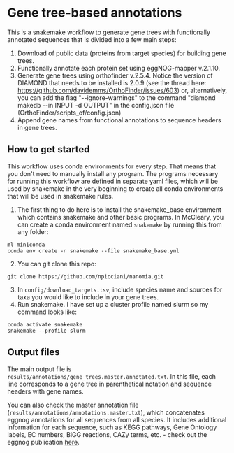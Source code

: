 # Gene tree-based annotations

This is a snakemake workflow to generate gene trees with functionally annotated sequences that is divided into a few main steps:

1. Download of public data (proteins from target species) for building gene trees.
2. Functionally annotate each protein set using eggNOG-mapper v.2.1.10.
3. Generate gene trees using orthofinder v.2.5.4. Notice the version of DIAMOND that needs to be installed is 2.0.9 (see the thread here: https://github.com/davidemms/OrthoFinder/issues/603) or, alternatively, you can add the flag "--ignore-warnings" to the command "diamond makedb --in INPUT -d OUTPUT" in the config.json file (OrthoFinder/scripts_of/config.json)
4. Append gene names from functional annotations to sequence headers in gene trees.

## How to get started

This workflow uses conda environments for every step. That means that you don't need to manually install any program. 
The programs necessary for running this workflow are defined in separate yaml files, which will be used by snakemake
in the very beginning to create all conda environments that will be used in snakemake rules.

1. The first thing to do here is to install the snakemake_base environment which contains snakemake and other basic programs. 
In McCleary, you can create a conda environment named `snakemake` by running this from any folder:

```
ml miniconda
conda env create -n snakemake --file snakemake_base.yml
```

2. You can git clone this repo:

```
git clone https://github.com/npicciani/nanomia.git
```

3. In `config/download_targets.tsv`, include species name and sources for taxa you would like to include in your gene trees.
4. Run snakemake. I have set up a cluster profile named slurm so my command looks like:
```
conda activate snakemake
snakemake --profile slurm
```

## Output files
The main output file is `results/annotations/gene_trees.master.annotated.txt`. In this file, each line corresponds to a gene tree in parenthetical notation and sequence headers with gene names.

You can also check the master annotation file (`results/annotations/annotations.master.txt`), which concatenates eggnog annotations for all sequences from all species. It includes additional information for each sequence, such as KEGG pathways, Gene Ontology labels, EC numbers, BiGG reactions, CAZy terms, etc. - check out the eggnog publication [here](https://academic.oup.com/mbe/article/38/12/5825/6379734).
